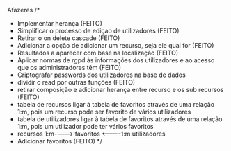Afazeres
/*
 * Implementar herança (FEITO)
 * Simplificar o processo de ediçao de utilizadores (FEITO)
 * Retirar o on delete cascade  (FEITO)
 * Adicionar a opção de adicionar um recurso, seja ele qual for (FEITO)
 * Resultados a aparecer com base na localização (FEITO)
 * Aplicar normas de rgpd às informações dos utilizadores e ao acesso que os administradores têm (FEITO)
 * Criptografar passwords dos utilizadores na base de dados
 * dividir o read por outras funções (FEITO)
 * retirar composição e adicionar herança entre recurso e os sub recursos (FEITO)
 * tabela de recursos ligar à tabela de favoritos através de uma relação 1:m, pois um recurso pode ser favorito de vários utilizadores
 * tabela de utilizadores ligar à tabela de favoritos através de uma relação 1:m, pois um utilizador pode ter vários favoritos
 * recursos 1:m----> favoritos <----1:m utilizadores
 * Adicionar favoritos (FEITO)
 */
